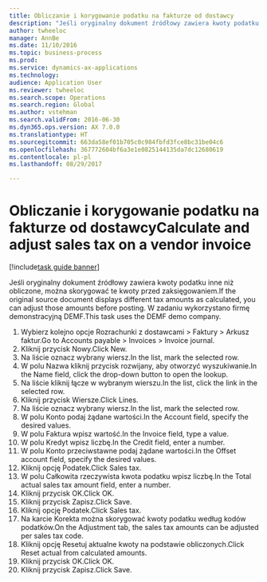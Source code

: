 ```yaml
--- 
title: Obliczanie i korygowanie podatku na fakturze od dostawcy
description: "Jeśli oryginalny dokument źródłowy zawiera kwoty podatku inne niż obliczone, można skorygować te kwoty przed zaksięgowaniem."
author: twheeloc
manager: AnnBe
ms.date: 11/10/2016
ms.topic: business-process
ms.prod: 
ms.service: dynamics-ax-applications
ms.technology: 
audience: Application User
ms.reviewer: twheeloc
ms.search.scope: Operations
ms.search.region: Global
ms.author: vstehman
ms.search.validFrom: 2016-06-30
ms.dyn365.ops.version: AX 7.0.0
ms.translationtype: HT
ms.sourcegitcommit: 663da58ef01b705c0c984fbfd3fce8bc31be04c6
ms.openlocfilehash: 367772604bf6a3e1e0825144135da7dc12680619
ms.contentlocale: pl-pl
ms.lasthandoff: 08/29/2017

---
```

# <a name="calculate-and-adjust-sales-tax-on-a-vendor-invoice"></a><span data-ttu-id="b63d6-103">Obliczanie i korygowanie podatku na fakturze od dostawcy</span><span class="sxs-lookup"><span data-stu-id="b63d6-103">Calculate and adjust sales tax on a vendor invoice</span></span>

[!include[task guide banner](../../includes/task-guide-banner.md)]

<span data-ttu-id="b63d6-104">Jeśli oryginalny dokument źródłowy zawiera kwoty podatku inne niż obliczone, można skorygować te kwoty przed zaksięgowaniem.</span><span class="sxs-lookup"><span data-stu-id="b63d6-104">If the original source document displays different tax amounts as calculated, you can adjust those amounts before posting.</span></span> <span data-ttu-id="b63d6-105">W zadaniu wykorzystano firmę demonstracyjną DEMF.</span><span class="sxs-lookup"><span data-stu-id="b63d6-105">This task uses the DEMF demo company.</span></span>

1. <span data-ttu-id="b63d6-106">Wybierz kolejno opcje Rozrachunki z dostawcami > Faktury > Arkusz faktur.</span><span class="sxs-lookup"><span data-stu-id="b63d6-106">Go to Accounts payable > Invoices > Invoice journal.</span></span>
2. <span data-ttu-id="b63d6-107">Kliknij przycisk Nowy.</span><span class="sxs-lookup"><span data-stu-id="b63d6-107">Click New.</span></span>
3. <span data-ttu-id="b63d6-108">Na liście oznacz wybrany wiersz.</span><span class="sxs-lookup"><span data-stu-id="b63d6-108">In the list, mark the selected row.</span></span>
4. <span data-ttu-id="b63d6-109">W polu Nazwa kliknij przycisk rozwijany, aby otworzyć wyszukiwanie.</span><span class="sxs-lookup"><span data-stu-id="b63d6-109">In the Name field, click the drop-down button to open the lookup.</span></span>
5. <span data-ttu-id="b63d6-110">Na liście kliknij łącze w wybranym wierszu.</span><span class="sxs-lookup"><span data-stu-id="b63d6-110">In the list, click the link in the selected row.</span></span>
6. <span data-ttu-id="b63d6-111">Kliknij przycisk Wiersze.</span><span class="sxs-lookup"><span data-stu-id="b63d6-111">Click Lines.</span></span>
7. <span data-ttu-id="b63d6-112">Na liście oznacz wybrany wiersz.</span><span class="sxs-lookup"><span data-stu-id="b63d6-112">In the list, mark the selected row.</span></span>
8. <span data-ttu-id="b63d6-113">W polu Konto podaj żądane wartości.</span><span class="sxs-lookup"><span data-stu-id="b63d6-113">In the Account field, specify the desired values.</span></span>
9. <span data-ttu-id="b63d6-114">W polu Faktura wpisz wartość.</span><span class="sxs-lookup"><span data-stu-id="b63d6-114">In the Invoice field, type a value.</span></span>
10. <span data-ttu-id="b63d6-115">W polu Kredyt wpisz liczbę.</span><span class="sxs-lookup"><span data-stu-id="b63d6-115">In the Credit field, enter a number.</span></span>
11. <span data-ttu-id="b63d6-116">W polu Konto przeciwstawne podaj żądane wartości.</span><span class="sxs-lookup"><span data-stu-id="b63d6-116">In the Offset account field, specify the desired values.</span></span>
12. <span data-ttu-id="b63d6-117">Kliknij opcję Podatek.</span><span class="sxs-lookup"><span data-stu-id="b63d6-117">Click Sales tax.</span></span>
13. <span data-ttu-id="b63d6-118">W polu Całkowita rzeczywista kwota podatku wpisz liczbę.</span><span class="sxs-lookup"><span data-stu-id="b63d6-118">In the Total actual sales tax amount field, enter a number.</span></span>
14. <span data-ttu-id="b63d6-119">Kliknij przycisk OK.</span><span class="sxs-lookup"><span data-stu-id="b63d6-119">Click OK.</span></span>
15. <span data-ttu-id="b63d6-120">Kliknij przycisk Zapisz.</span><span class="sxs-lookup"><span data-stu-id="b63d6-120">Click Save.</span></span>
16. <span data-ttu-id="b63d6-121">Kliknij opcję Podatek.</span><span class="sxs-lookup"><span data-stu-id="b63d6-121">Click Sales tax.</span></span>
17. <span data-ttu-id="b63d6-122">Na karcie Korekta można skorygować kwoty podatku według kodów podatków.</span><span class="sxs-lookup"><span data-stu-id="b63d6-122">On the Adjustment tab, the sales tax amounts can be adjusted per sales tax code.</span></span>
18. <span data-ttu-id="b63d6-123">Kliknij opcję Resetuj aktualne kwoty na podstawie obliczonych.</span><span class="sxs-lookup"><span data-stu-id="b63d6-123">Click Reset actual from calculated amounts.</span></span>
19. <span data-ttu-id="b63d6-124">Kliknij przycisk OK.</span><span class="sxs-lookup"><span data-stu-id="b63d6-124">Click OK.</span></span>
20. <span data-ttu-id="b63d6-125">Kliknij przycisk Zapisz.</span><span class="sxs-lookup"><span data-stu-id="b63d6-125">Click Save.</span></span>


